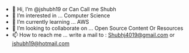 - 👋 Hi, I’m @jshubh19 or Can Call me Shubh
- 👀 I’m interested in ... Computer Science
- 🌱 I’m currently learning ... AWS
- 💞️ I’m looking to collaborate on ... Open Source Content Or Resources
- 📫 How to reach me ... write a mail to : Shubhj4019@gmail.com or jshubh19@hotmail.com

<!---
jshubh19/jshubh19 is a ✨ special ✨ repository because its `README.md` (this file) appears on your GitHub profile.
You can click the Preview link to take a look at your changes.
--->
